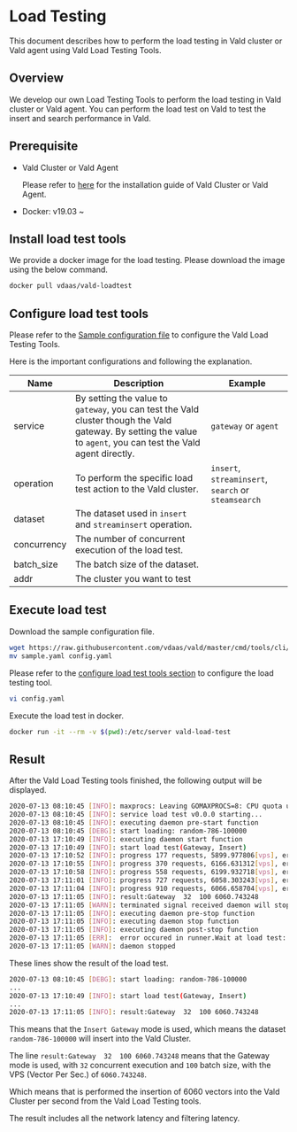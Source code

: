 # Load Testing

This document describes how to perform the load testing in Vald cluster or Vald agent using Vald Load Testing Tools.

## Overview

We develop our own Load Testing Tools to perform the load testing in Vald cluster or Vald agent.
You can perform the load test on Vald to test the insert and search performance in Vald.

## Prerequisite

- Vald Cluster or Vald Agent

    Please refer to [here](https://vald.vdaas.org/docs/tutorial/get-started/) for the installation guide of Vald Cluster or Vald Agent.

- Docker: v19.03 ~

## Install load test tools

We provide a docker image for the load testing.
Please download the image using the below command.

```bash
docker pull vdaas/vald-loadtest
```

## Configure load test tools

Please refer to the [Sample configuration file](https://github.com/vdaas/vald/blob/master/cmd/tools/cli/loadtest/sample.yaml) to configure the Vald Load Testing Tools.

Here is the important configurations and following the explanation.

| Name        | Description                                                                                                                                                      | Example                                             |
|-------------|------------------------------------------------------------------------------------------------------------------------------------------------------------------|-----------------------------------------------------|
| service     | By setting the value to `gateway`, you can test the Vald cluster though the Vald gateway. By setting the value to `agent`, you can test the Vald agent directly. | `gateway` or `agent`                                |
| operation   | To perform the specific load test action to the Vald cluster.                                                                                                    | `insert`, `streaminsert`, `search` or `steamsearch` |
| dataset     | The dataset used in `insert` and `streaminsert` operation.                                                                                                       |                                                     |
| concurrency | The number of concurrent execution of the load test.                                                                                                             |                                                     |
| batch_size  | The batch size of the dataset.                                                                                                                                   |                                                     |
| addr        | The cluster you want to test                                                                                                                                     |                                                     |

## Execute load test

Download the sample configuration file.

```bash
wget https://raw.githubusercontent.com/vdaas/vald/master/cmd/tools/cli/loadtest/sample.yaml
mv sample.yaml config.yaml
```

Please refer to the [configure load test tools section](#configure-load-test-tools) to configure the load testing tool.

```bash
vi config.yaml
```

Execute the load test in docker.

```bash
docker run -it --rm -v $(pwd):/etc/server vald-load-test
```

## Result

After the Vald Load Testing tools finished, the following output will be displayed.

```bash
2020-07-13 08:10:45	[INFO]:	maxprocs: Leaving GOMAXPROCS=8: CPU quota undefined
2020-07-13 08:10:45	[INFO]:	service load test v0.0.0 starting...
2020-07-13 08:10:45	[INFO]:	executing daemon pre-start function
2020-07-13 08:10:45	[DEBG]:	start loading: random-786-100000
2020-07-13 17:10:49	[INFO]:	executing daemon start function
2020-07-13 17:10:49	[INFO]:	start load test(Gateway, Insert)
2020-07-13 17:10:52	[INFO]:	progress 177 requests, 5899.977806[vps], error: 0
2020-07-13 17:10:55	[INFO]:	progress 370 requests, 6166.631312[vps], error: 0
2020-07-13 17:10:58	[INFO]:	progress 558 requests, 6199.932718[vps], error: 0
2020-07-13 17:11:01	[INFO]:	progress 727 requests, 6058.303243[vps], error: 0
2020-07-13 17:11:04	[INFO]:	progress 910 requests, 6066.658704[vps], error: 0
2020-07-13 17:11:05	[INFO]:	result:Gateway	32	100	6060.743248
2020-07-13 17:11:05	[WARN]:	terminated signal received daemon will stopping soon...
2020-07-13 17:11:05	[INFO]:	executing daemon pre-stop function
2020-07-13 17:11:05	[INFO]:	executing daemon stop function
2020-07-13 17:11:05	[INFO]:	executing daemon post-stop function
2020-07-13 17:11:05	[ERR]:	error occured in runner.Wait at load test: context canceled
2020-07-13 17:11:05	[WARN]:	daemon stopped
```

These lines show the result of the load test.

```bash
2020-07-13 08:10:45 [DEBG]: start loading: random-786-100000
...
2020-07-13 17:10:49 [INFO]: start load test(Gateway, Insert)
...
2020-07-13 17:11:05	[INFO]:	result:Gateway	32	100	6060.743248
```

This means that the `Insert Gateway` mode is used, which means the dataset `random-786-100000` will insert into the Vald Cluster.

The line `result:Gateway  32  100 6060.743248` means that the Gateway mode is used, with `32` concurrent execution and `100` batch size, with the VPS (Vector Per Sec.) of `6060.743248`.

Which means that is performed the insertion of 6060 vectors into the Vald Cluster per second from the Vald Load Testing tools.

The result includes all the network latency and filtering latency.
